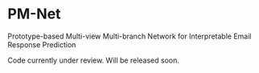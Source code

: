 # PM-Net
Prototype-based Multi-view Multi-branch Network for Interpretable Email Response Prediction

Code currently under review. Will be released soon.
